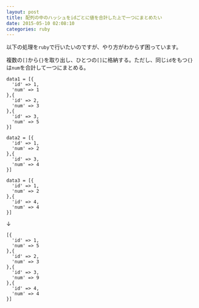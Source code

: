 ```yaml
---
layout: post
title: 配列の中のハッシュをidごとに値を合計した上で一つにまとめたい
date: 2015-05-10 02:08:10
categories: ruby
---
```

<p>以下の処理を<code>ruby</code>で行いたいのですが、やり方がわからず困っています。</p>

<p>複数の<code>[]</code>から<code>{}</code>を取り出し、ひとつの<code>[]</code>に格納する。ただし、同じ<code>id</code>をもつ<code>{}</code>は<code>num</code>を合計して一つにまとめる。</p>

<pre><code>data1 = [{
  'id' =&gt; 1,
  'num' =&gt; 1
},{
  'id' =&gt; 2,
  'num' =&gt; 3
},{
  'id' =&gt; 3,
  'num' =&gt; 5
}]

data2 = [{
  'id' =&gt; 1,
  'num' =&gt; 2
},{
  'id' =&gt; 3,
  'num' =&gt; 4
}]

data3 = [{
  'id' =&gt; 1,
  'num' =&gt; 2
},{
  'id' =&gt; 4,
  'num' =&gt; 4
}]
</code></pre>

<p>↓</p>

<pre><code>[{
  'id' =&gt; 1,
  'num' =&gt; 5
},{
  'id' =&gt; 2,
  'num' =&gt; 3
},{
  'id' =&gt; 3,
  'num' =&gt; 9
},{
  'id' =&gt; 4,
  'num' =&gt; 4
}]
</code></pre>
